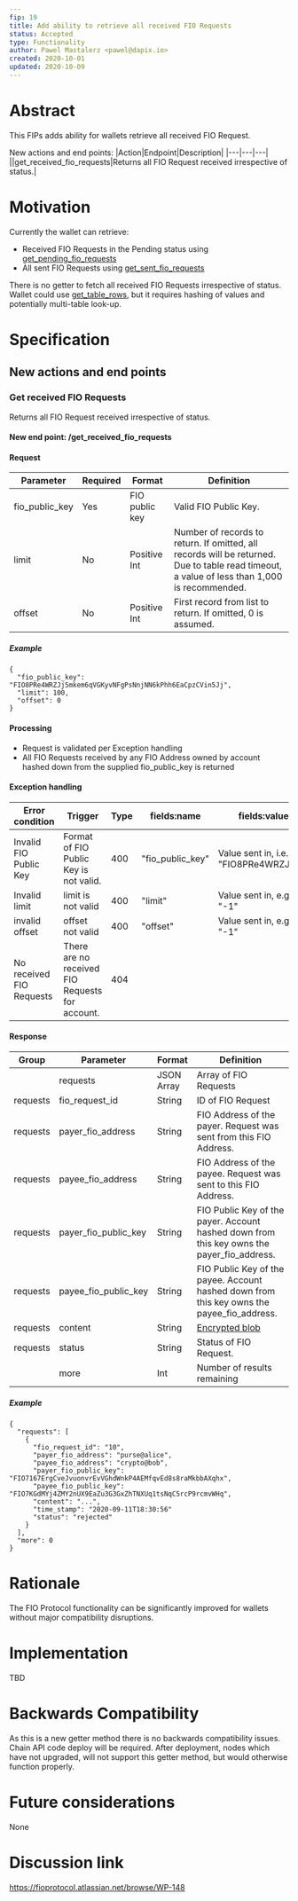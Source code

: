 ```yaml
---
fip: 19
title: Add ability to retrieve all received FIO Requests
status: Accepted
type: Functionality
author: Pawel Mastalerz <pawel@dapix.io>
created: 2020-10-01
updated: 2020-10-09
---
```


# Abstract
This FIPs adds ability for wallets retrieve all received FIO Request.

New actions and end points:
|Action|Endpoint|Description|
|---|---|---|
||get_received_fio_requests|Returns all FIO Request received irrespective of status.|

# Motivation
Currently the wallet can retrieve:
* Received FIO Requests in the Pending status using [get_pending_fio_requests](https://developers.fioprotocol.io/api/api-spec/reference/get-pending-fio-requests/get-pending-fio-requests)
* All sent FIO Requests using [get_sent_fio_requests](https://developers.fioprotocol.io/api/api-spec/reference/get-sent-fio-requests/get-sent-fio-requests)

There is no getter to fetch all received FIO Requests irrespective of status. Wallet could use [get_table_rows](https://developers.fioprotocol.io/api/api-spec/reference/get-table-rows/get-table-rows), but it requires hashing of values and potentially multi-table look-up.

# Specification
## New actions and end points
### Get received FIO Requests
Returns all FIO Request received irrespective of status.
#### New end point: /get_received_fio_requests
#### Request
|Parameter|Required|Format|Definition|
|---|---|---|---|
|fio_public_key|Yes|FIO public key|Valid FIO Public Key.|
|limit|No|Positive Int|Number of records to return. If omitted, all records will be returned. Due to table read timeout, a value of less than 1,000 is recommended.|
|offset|No|Positive Int|First record from list to return. If omitted, 0 is assumed.|
##### Example
```
{
  "fio_public_key": "FIO8PRe4WRZJj5mkem6qVGKyvNFgPsNnjNN6kPhh6EaCpzCVin5Jj",
  "limit": 100,
  "offset": 0
}
```
#### Processing
* Request is validated per Exception handling
* All FIO Requests received by any FIO Address owned by account hashed down from the supplied fio_public_key is returned
#### Exception handling
|Error condition|Trigger|Type|fields:name|fields:value|Error message|
|---|---|---|---|---|---|
|Invalid FIO Public Key|Format of FIO Public Key is not valid.|400|"fio_public_key"|Value sent in, i.e. "FIO8PRe4WRZJj5..."|"Invalid FIO Public Key format"|
|Invalid limit|limit is not valid|400|"limit"|Value sent in, e.g. "-1"|"Invalid limit"|
|invalid offset|offset not valid|400|"offset"|Value sent in, e.g. "-1"|"Invalid offset"|
|No received FIO Requests|There are no received FIO Requests for account.|404|||"No received FIO Requests"|
#### Response
|Group|Parameter|Format|Definition|
|---|---|---|---|
||requests|JSON Array|Array of FIO Requests|
|requests|fio_request_id|String|ID of FIO Request|
|requests|payer_fio_address|String|FIO Address of the payer. Request was sent from this FIO Address.|
|requests|payee_fio_address|String|FIO Address of the payee. Request was sent to this FIO Address.|
|requests|payer_fio_public_key|String|FIO Public Key of the payer. Account hashed down from this key owns the payer_fio_address.|
|requests|payee_fio_public_key|String|FIO Public Key of the payee. Account hashed down from this key owns the payee_fio_address.|
|requests|content|String|[Encrypted blob](https://developers.fioprotocol.io/wallet-integration-guide/encrypting-fio-data)|
|requests|status|String|Status of FIO Request.|
||more|Int|Number of results remaining|
##### Example
```
{
  "requests": [
    {
      "fio_request_id": "10",
      "payer_fio_address": "purse@alice",
      "payee_fio_address": "crypto@bob",
      "payer_fio_public_key": "FIO7167ErgCveJvuonvrEvVGhdWnkP4AEMfqvEd8s8raMkbbAXqhx",
      "payee_fio_public_key": "FIO7KGdMYj4ZMY2nUX9EaZu3G3GxZhTNXUq1tsNqC5rcP9rcmvWHq",
      "content": "...",
      "time_stamp": "2020-09-11T18:30:56"
      "status": "rejected"
    }
  ],
  "more": 0
}
```

# Rationale
The FIO Protocol functionality can be significantly improved for wallets without major compatibility disruptions.

# Implementation
TBD

# Backwards Compatibility
As this is a new getter method there is no backwards compatibility issues. Chain API code deploy will be required. After deployment, nodes which have not upgraded, will not support this getter method, but would otherwise function properly.

# Future considerations
None

# Discussion link
https://fioprotocol.atlassian.net/browse/WP-148
